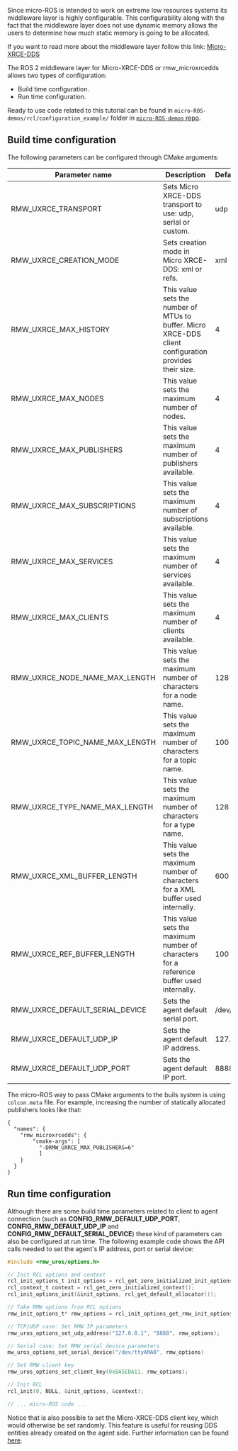Since micro-ROS is intended to work on extreme low resources systems its middleware layer is highly configurable. This configurability along with the fact that the middleware layer does not use dynamic memory allows the users to determine how much static memory is going to be allocated.

If you want to read more about the middleware layer follow this link: [Micro-XRCE-DDS](https://micro-xrce-dds.readthedocs.io/en/latest/)

The ROS 2 middleware layer for Micro-XRCE-DDS or rmw_microxrcedds allows two types of configuration:
- Build time configuration.
- Run time configuration.

Ready to use code related to this tutorial can be found in `micro-ROS-demos/rcl/configuration_example/` folder in [`micro-ROS-demos` repo](https://github.com/micro-ROS/micro-ROS-demos/tree/dashing/rcl/configuration_example).

## Build time configuration

The following parameters can be configured through CMake arguments:

<!-- TODO: Related errors (FAQ) -->

| Parameter name | Description |  Default value |
| - | - | - |
| RMW_UXRCE_TRANSPORT | Sets Micro XRCE-DDS transport to use: udp, serial or custom. | udp |
| RMW_UXRCE_CREATION_MODE | Sets creation mode in Micro XRCE-DDS: xml or refs. | xml |
| RMW_UXRCE_MAX_HISTORY | This value sets the number of MTUs to buffer. Micro XRCE-DDS client configuration provides their size. | 4 |
| RMW_UXRCE_MAX_NODES | This value sets the maximum number of nodes. | 4 |
| RMW_UXRCE_MAX_PUBLISHERS | This value sets the maximum number of publishers available. | 4 |
| RMW_UXRCE_MAX_SUBSCRIPTIONS | This value sets the maximum number of subscriptions available. | 4 |
| RMW_UXRCE_MAX_SERVICES | This value sets the maximum number of services available. | 4 |
| RMW_UXRCE_MAX_CLIENTS | This value sets the maximum number of clients available. | 4 |
| RMW_UXRCE_NODE_NAME_MAX_LENGTH | This value sets the maximum number of characters for a node name. | 128 |
| RMW_UXRCE_TOPIC_NAME_MAX_LENGTH | This value sets the maximum number of characters for a topic name. | 100 |
| RMW_UXRCE_TYPE_NAME_MAX_LENGTH | This value sets the maximum number of characters for a type name. | 128 |
| RMW_UXRCE_XML_BUFFER_LENGTH | This value sets the maximum number of characters for a XML buffer used internally. | 600 |
| RMW_UXRCE_REF_BUFFER_LENGTH | This value sets the maximum number of characters for a reference buffer used internally. | 100 |
| RMW_UXRCE_DEFAULT_SERIAL_DEVICE | Sets the agent default serial port. | /dev/ttyAMA0 |
| RMW_UXRCE_DEFAULT_UDP_IP | Sets the agent default IP address. | 127.0.0.1 |
| RMW_UXRCE_DEFAULT_UDP_PORT | Sets the agent default IP port. | 8888 |

The micro-ROS way to pass CMake arguments to the buils system is using `colcon.meta` file. For example, increasing the number of statically allocated publishers looks like that:

```
{ 
  "names": {
    "rmw_microxrcedds": { 
        "cmake-args": [ 
          "-DRMW_UXRCE_MAX_PUBLISHERS=6" 
          ] 
    }
  }
}
```

## Run time configuration

Although there are some build time parameters related to client to agent connection (such as **CONFIG_RMW_DEFAULT_UDP_PORT**, **CONFIG_RMW_DEFAULT_UDP_IP** and **CONFIG_RMW_DEFAULT_SERIAL_DEVICE**) these kind of parameters can also be configured at run time. The following example code shows the API calls needed to set the agent's IP address, port or serial device:

```c 
#include <rmw_uros/options.h>

// Init RCL options and context
rcl_init_options_t init_options = rcl_get_zero_initialized_init_options();
rcl_context_t context = rcl_get_zero_initialized_context();
rcl_init_options_init(&init_options, rcl_get_default_allocator());

// Take RMW options from RCL options
rmw_init_options_t* rmw_options = rcl_init_options_get_rmw_init_options(&init_options);

// TCP/UDP case: Set RMW IP parameters
rmw_uros_options_set_udp_address("127.0.0.1", "8888", rmw_options);

// Serial case: Set RMW serial device parameters
mw_uros_options_set_serial_device("/dev/ttyAMA0", rmw_options)

// Set RMW client key
rmw_uros_options_set_client_key(0xBA5EBA11, rmw_options);

// Init RCL
rcl_init(0, NULL, &init_options, &context);

// ... micro-ROS code ...
```

Notice that is also possible to set the Micro-XRCE-DDS client key, which would otherwise be set randomly. This feature is useful for reusing DDS entities already created on the agent side. Further information can be found [here](https://micro-xrce-dds.readthedocs.io/en/latest/deployment.html#configurate-the-publisher).

